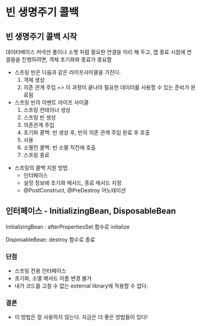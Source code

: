 # 빈 생명주기 콜백

## 빈 생명주기 콜백 시작

데이터베이스 커넥션 풀이나 소켓 처럼 필요한 연결을 미리 해 두고, 앱 종료 시점에 연결을을 진행하려면, 객체 초기화와 종료가 중요함

- 스프링 빈은 다음과 같은 라이프사이클을 가진다.
  1. 객체 생성
  2. 의존 관계 주입 => 이 과정이 끝나야 필요한 데이터를 사용할 수 있는 준비가 완료됨
- 스프링 빈의 이벤트 라이프 사이클
  1. 스프링 컨테이너 생성
  2. 스프링 빈 생성
  3. 의존관계 주입
  4. 초기화 콜백: 빈 생성 후, 빈의 의존 관계 주입 완료 후 호출
  5. 사용
  6. 소멸전 콜백: 빈 소멸 직전에 호출
  7. 스프링 종료

* 스프링의 콜백 지원 방법
  * 인터페이스
  * 설정 정보에 초기화 메서드, 종료 메서드 지정
  * @PostConstruct, @PreDestroy 어노테이션

## 인터페이스 - InitializingBean, DisposableBean

InitializingBean : afterPropertiesSet 함수로 initalize

DisposableBean: destroy 함수로 종료

### 단점

- 스프링 전용 인터페이스
- 초기화, 소멸 메서드 이름 변경 불가
- 내가 코드를 고칠 수 없는 external library에 적용할 수 없다.

### 결론

- 이 방법은 잘 사용하지 않는다. 지금은 더 좋은 방법들이 있다!

